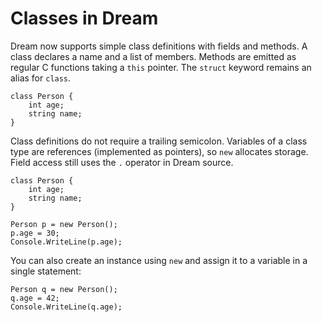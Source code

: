 # Classes in Dream

Dream now supports simple class definitions with fields and methods.
A class declares a name and a list of members. Methods are emitted as
regular C functions taking a `this` pointer. The `struct` keyword remains
an alias for `class`.

```
class Person {
    int age;
    string name;
}
```

Class definitions do not require a trailing semicolon. Variables of a class
type are references (implemented as pointers), so `new` allocates storage.
Field access still uses the `.` operator in Dream source.

```
class Person {
    int age;
    string name;
}

Person p = new Person();
p.age = 30;
Console.WriteLine(p.age);
```

You can also create an instance using `new` and assign it to a variable in a single statement:

```
Person q = new Person();
q.age = 42;
Console.WriteLine(q.age);
```
